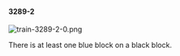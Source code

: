 #### 3289-2
![train-3289-2-0.png](https://github.com/lil-lab/nlvr/raw/master/nlvr/train/images/24/train-3289-2-0.png "train-3289-2-0.png")

There is at least one blue block on a black block.
